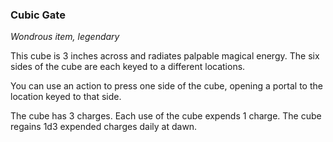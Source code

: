 ### Cubic Gate

*Wondrous item, legendary*

This cube is 3 inches across and radiates palpable magical energy. The six sides of the cube are each keyed to a different locations.

You can use an action to press one side of the cube, opening a portal to the location keyed to that side.

The cube has 3 charges. Each use of the cube expends 1 charge. The cube regains 1d3 expended charges daily at dawn.